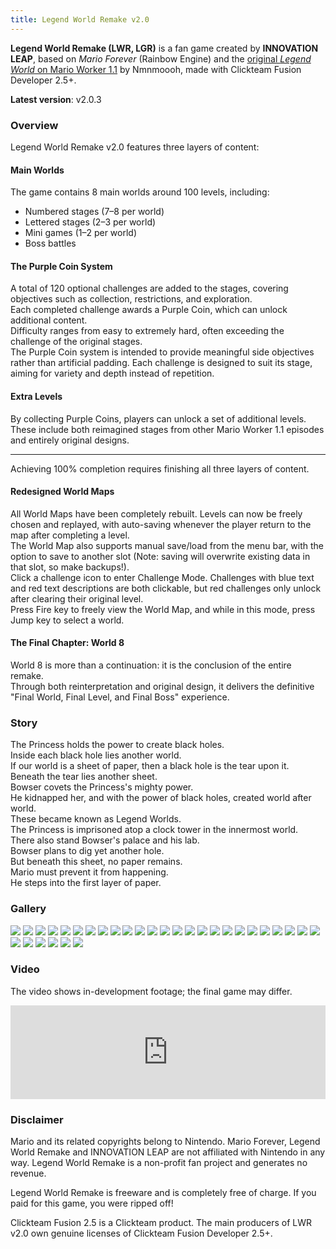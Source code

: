 ```yaml
---
title: Legend World Remake v2.0
---
```


**Legend World Remake (LWR, LGR)** is a fan game created by **INNOVATION LEAP**, based on *Mario Forever* (Rainbow Engine) and the [original *Legend World* on Mario Worker 1.1](/en/legend-world-remake/legend-world-on-mario-worker) by Nmnmoooh, made with Clickteam Fusion Developer 2.5+.

**Latest version**: v2.0.3

### Overview
Legend World Remake v2.0 features three layers of content:

#### Main Worlds
The game contains 8 main worlds around 100 levels, including:  
- Numbered stages (7–8 per world)  
- Lettered stages (2–3 per world)  
- Mini games (1–2 per world)  
- Boss battles

#### The Purple Coin System
A total of 120 optional challenges are added to the stages, covering objectives such as collection, restrictions, and exploration.  
Each completed challenge awards a Purple Coin, which can unlock additional content.  
Difficulty ranges from easy to extremely hard, often exceeding the challenge of the original stages.  
The Purple Coin system is intended to provide meaningful side objectives rather than artificial padding. Each challenge is designed to suit its stage, aiming for variety and depth instead of repetition.

#### Extra Levels
By collecting Purple Coins, players can unlock a set of additional levels.  
These include both reimagined stages from other Mario Worker 1.1 episodes and entirely original designs.

---

Achieving 100% completion requires finishing all three layers of content.

#### Redesigned World Maps
All World Maps have been completely rebuilt. Levels can now be freely chosen and replayed, with auto-saving whenever the player return to the map after completing a level.  
The World Map also supports manual save/load from the menu bar, with the option to save to another slot (Note: saving will overwrite existing data in that slot, so make backups!).  
Click a challenge icon to enter Challenge Mode. Challenges with blue text and red text descriptions are both clickable, but red challenges only unlock after clearing their original level.  
Press Fire key to freely view the World Map, and while in this mode, press Jump key to select a world.

#### The Final Chapter: World 8
World 8 is more than a continuation: it is the conclusion of the entire remake.  
Through both reinterpretation and original design, it delivers the definitive "Final World, Final Level, and Final Boss" experience.

### Story
The Princess holds the power to create black holes.  
Inside each black hole lies another world.  
If our world is a sheet of paper, then a black hole is the tear upon it.  
Beneath the tear lies another sheet.  
Bowser covets the Princess's mighty power.  
He kidnapped her, and with the power of black holes, created world after world.  
These became known as Legend Worlds.  
The Princess is imprisoned atop a clock tower in the innermost world.  
There also stand Bowser's palace and his lab.  
Bowser plans to dig yet another hole.  
But beneath this sheet, no paper remains.  
Mario must prevent it from happening.  
He steps into the first layer of paper.

### Gallery

<div class="image-gallery">
<img src="/images/lwr2.0/lwr2.0-title.webp" />
<img src="/images/lwr2.0/lwr2.0-sgr.webp" />
<img src="/images/lwr2.0/lwr2.0-map2.webp" />
<img src="/images/lwr2.0/lwr2.0-1-1.webp" />
<img src="/images/lwr2.0/lwr2.0-1-b.webp" />
<img src="/images/lwr2.0/lwr2.0-2-4.webp" />
<img src="/images/lwr2.0/lwr2.0-3-3.webp" />
<img src="/images/lwr2.0/lwr2.0-3-6.webp" />
<img src="/images/lwr2.0/lwr2.0-4-2.webp" />
<img src="/images/lwr2.0/lwr2.0-4-5.webp" />
<img src="/images/lwr2.0/lwr2.0-4-boss.webp" />
<img src="/images/lwr2.0/lwr2.0-5-2.webp" />
<img src="/images/lwr2.0/lwr2.0-5-5.webp" />
<img src="/images/lwr2.0/lwr2.0-6-2.webp" />
<img src="/images/lwr2.0/lwr2.0-6-a.webp" />
<img src="/images/lwr2.0/lwr2.0-6-6.webp" />
<img src="/images/lwr2.0/lwr2.0-7-2.webp" />
<img src="/images/lwr2.0/lwr2.0-8-2.webp" />
<img src="/images/lwr2.0/lwr2.0-8-4.webp" />
<img src="/images/lwr2.0/lwr2.0-8-6.webp" />
<img src="/images/lwr2.0/lwr2.0-8-7.webp" />
<img src="/images/lwr2.0/lwr2.0-8-p1.webp" />
<img src="/images/lwr2.0/lwr2.0-8-p2.webp" />
<img src="/images/lwr2.0/lwr2.0-8-p3.webp" />
<img src="/images/lwr2.0/lwr2.0-8-p4.webp" />
<img src="/images/lwr2.0/lwr2.0-8-q.webp" />
<img src="/images/lwr2.0/lwr2.0-title-finale.webp" />
<img src="/images/lwr2.0/lwr2.0-bj.webp" />
<img src="/images/lwr2.0/lwr2.0-minix.webp" />
<img src="/images/lwr2.0/lwr2.0-gc.webp" />
<img src="/images/lwr2.0/lwr2.0-ex.webp" />
</div>

### Video
The video shows in-development footage; the final game may differ.

<iframe style="width: 100%;" src="https://www.youtube.com/embed/FYHPBzcPc9M" title="YouTube video player" frameborder="0" allow="accelerometer; autoplay; clipboard-write; encrypted-media; gyroscope; picture-in-picture; web-share" referrerpolicy="strict-origin-when-cross-origin" allowfullscreen></iframe>

### Disclaimer
Mario and its related copyrights belong to Nintendo. Mario Forever, Legend World Remake and INNOVATION LEAP are not affiliated with Nintendo in any way. Legend World Remake is a non-profit fan project and generates no revenue.

Legend World Remake is freeware and is completely free of charge. If you paid for this game, you were ripped off!

Clickteam Fusion 2.5 is a Clickteam product. The main producers of LWR v2.0 own genuine licenses of Clickteam Fusion Developer 2.5+.